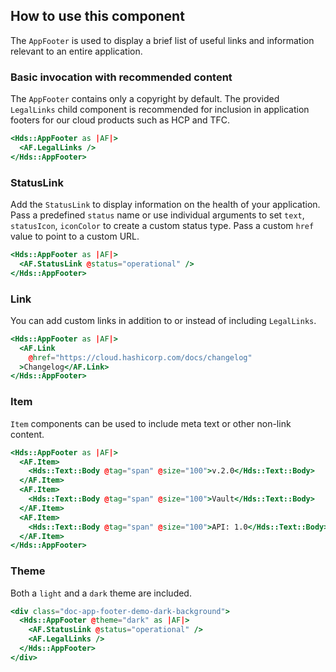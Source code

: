 ## How to use this component

The `AppFooter` is used to display a brief list of useful links and information relevant to an entire application. 

### Basic invocation with recommended content

The `AppFooter` contains only a copyright by default. The provided `LegalLinks` child component is recommended for inclusion in application footers for our cloud products such as HCP and TFC.

```handlebars
<Hds::AppFooter as |AF|>
  <AF.LegalLinks />
</Hds::AppFooter>
```

### StatusLink

Add the `StatusLink` to display information on the health of your application. Pass a predefined `status` name or use individual arguments to set `text`, `statusIcon`, `iconColor` to create a custom status type. Pass a custom `href` value to point to a custom URL.

```handlebars
<Hds::AppFooter as |AF|>
  <AF.StatusLink @status="operational" />
</Hds::AppFooter>
```

### Link

You can add custom links in addition to or instead of including `LegalLinks`.

```handlebars
<Hds::AppFooter as |AF|>
  <AF.Link
    @href="https://cloud.hashicorp.com/docs/changelog"
  >Changelog</AF.Link>
</Hds::AppFooter>
```

### Item

`Item` components can be used to include meta text or other non-link content.
```handlebars
<Hds::AppFooter as |AF|>
  <AF.Item>
    <Hds::Text::Body @tag="span" @size="100">v.2.0</Hds::Text::Body>
  </AF.Item>
  <AF.Item>
    <Hds::Text::Body @tag="span" @size="100">Vault</Hds::Text::Body>
  </AF.Item>
  <AF.Item>
    <Hds::Text::Body @tag="span" @size="100">API: 1.0</Hds::Text::Body>
  </AF.Item>
</Hds::AppFooter>
```

### Theme
Both a `light` and  a `dark` theme are included.

```handlebars
<div class="doc-app-footer-demo-dark-background">
  <Hds::AppFooter @theme="dark" as |AF|>
    <AF.StatusLink @status="operational" />
    <AF.LegalLinks />
  </Hds::AppFooter>
</div>
```